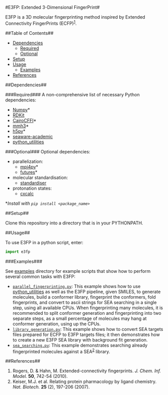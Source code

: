 #E3FP: Extended 3-Dimensional FingerPrint#

E3FP is a 3D molecular fingerprinting method inspired by Extended Connectivity FingerPrints (ECFP)<sup>[1](#rogers2010)</sup>.

##Table of Contents##
- [Dependencies](#dependencies)
    + [Required](#required)
    + [Optional](#optional)
- [Setup](#setup)
- [Usage](#usage)
    + [Examples](#examples)
- [References](#references)

<a name="dependencies"></a>
##Dependencies##

<a name="required"></a>
###Required###
A non-comprehensive list of necessary Python dependencies:
- [Numpy](http://www.numpy.org)\*
- [RDKit](http://www.rdkit.org)
- [CairoCFFI](https://github.com/SimonSapin/cairocffi)\*
- [mmh3](https://pypi.python.org/pypi/mmh3)\*
- [h5py](https://pypi.python.org/pypi/h5py/2.5.0)\*
- [seaware-academic](https://github.com/keiserlab/seaware-academic)
- [python_utilities](https://github.com/sdaxen/python_utilities)

<a name="optional"></a>
###Optional###
Optional dependencies:
- parallelization:
    + [mpi4py](http://mpi4py.scipy.org)\*
    + [futures](https://pypi.python.org/pypi/futures)\*
- molecular standardisation:
    + [standardiser](https://wwwdev.ebi.ac.uk/chembl/extra/francis/standardiser)
- protonation states:
    + [cxcalc](https://docs.chemaxon.com/display/CALCPLUGS/cxcalc+command+line+tool)

\*_Install with `pip install <package_name>`_

<a name="setup"></a>
##Setup##

Clone this repository into a directory that is in your PYTHONPATH.

<a name="usage"></a>
##Usage##

To use E3FP in a python script, enter: 
```python
import e3fp
```

<a name="examples"></a>
###Examples###

See [examples](examples) directory for example scripts that show how to perform several common tasks with E3FP:
- [`parallel_fingerprinting.py`](examples/parallel_fingerprinting.py): This example shows how to use [python_utilities](https://github.com/sdaxen/python_utilities) as well as the E3FP pipeline, given SMILES, to generate molecules, build a conformer library, fingerprint the conformers, fold fingerprints, and convert to ascii strings for SEA searching in a single step, using all available CPUs. When fingerprinting many molecules, it is recommended to split conformer generation and fingerprinting into two separate steps, as a small percentage of molecules may hang at conformer generation, using up the CPUs.
- [`library_generation.py`](examples/library_generation.py): This example shows how to convert SEA targets files prepared for ECFP to E3FP targets files; it then demonstrates how to create a new E3FP SEA library with background fit generation.
- [`sea_searching.py`](examples/sea_searching.py): This example demonstrates searching already fingerprinted molecules against a SEA<sup>[2](#keiser2007)</sup> library.

<a name="references"></a>
##References##
<a name="rogers2010"></a>
1. Rogers, D. & Hahn, M. Extended-connectivity fingerprints. *J. Chem. Inf. Model.* **50**, 742-54 (2010).
<a name="keiser2007"></a>
2. Keiser, M.J. et al. Relating protein pharmacology by ligand chemistry. *Nat. Biotech.* **25** (2), 197-206 (2007).

